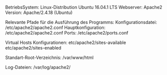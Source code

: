 BetriebsSystem: Linux-Distribution Ubuntu 16.04.1 LTS
Webserver: Apache2
Version: Apache/2.4.18 (Ubuntu)

Relevante Pfade für die Ausführung des Programms: 
   Konfigurationsdatei: /etc/apache2/apache2.conf
      Hauptkonfiguration: /etc/apache2/apache2.conf
      Ports: /etc/apache2/ports.conf

   Virtual Hosts Konfigurationen: 
      etc/apache2/sites-available
      etc/apache2/sites-enabled
   
   Standart-Root-Verzeichnis: 
      /var/www/html      

   Log-Dateien: 
      /var/log/apache2/     




